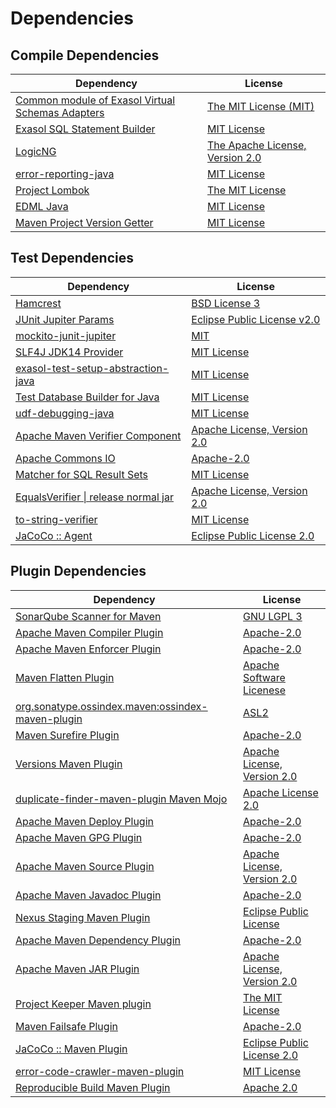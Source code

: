 <!-- @formatter:off -->
# Dependencies

## Compile Dependencies

| Dependency                                            | License                              |
| ----------------------------------------------------- | ------------------------------------ |
| [Common module of Exasol Virtual Schemas Adapters][0] | [The MIT License (MIT)][1]           |
| [Exasol SQL Statement Builder][2]                     | [MIT License][3]                     |
| [LogicNG][4]                                          | [The Apache License, Version 2.0][5] |
| [error-reporting-java][6]                             | [MIT License][7]                     |
| [Project Lombok][8]                                   | [The MIT License][9]                 |
| [EDML Java][10]                                       | [MIT License][11]                    |
| [Maven Project Version Getter][12]                    | [MIT License][13]                    |

## Test Dependencies

| Dependency                                 | License                           |
| ------------------------------------------ | --------------------------------- |
| [Hamcrest][14]                             | [BSD License 3][15]               |
| [JUnit Jupiter Params][16]                 | [Eclipse Public License v2.0][17] |
| [mockito-junit-jupiter][18]                | [MIT][19]                         |
| [SLF4J JDK14 Provider][20]                 | [MIT License][21]                 |
| [exasol-test-setup-abstraction-java][22]   | [MIT License][23]                 |
| [Test Database Builder for Java][24]       | [MIT License][25]                 |
| [udf-debugging-java][26]                   | [MIT License][27]                 |
| [Apache Maven Verifier Component][28]      | [Apache License, Version 2.0][29] |
| [Apache Commons IO][30]                    | [Apache-2.0][29]                  |
| [Matcher for SQL Result Sets][31]          | [MIT License][32]                 |
| [EqualsVerifier \| release normal jar][33] | [Apache License, Version 2.0][29] |
| [to-string-verifier][34]                   | [MIT License][21]                 |
| [JaCoCo :: Agent][35]                      | [Eclipse Public License 2.0][36]  |

## Plugin Dependencies

| Dependency                                              | License                           |
| ------------------------------------------------------- | --------------------------------- |
| [SonarQube Scanner for Maven][37]                       | [GNU LGPL 3][38]                  |
| [Apache Maven Compiler Plugin][39]                      | [Apache-2.0][29]                  |
| [Apache Maven Enforcer Plugin][40]                      | [Apache-2.0][29]                  |
| [Maven Flatten Plugin][41]                              | [Apache Software Licenese][29]    |
| [org.sonatype.ossindex.maven:ossindex-maven-plugin][42] | [ASL2][5]                         |
| [Maven Surefire Plugin][43]                             | [Apache-2.0][29]                  |
| [Versions Maven Plugin][44]                             | [Apache License, Version 2.0][29] |
| [duplicate-finder-maven-plugin Maven Mojo][45]          | [Apache License 2.0][46]          |
| [Apache Maven Deploy Plugin][47]                        | [Apache-2.0][29]                  |
| [Apache Maven GPG Plugin][48]                           | [Apache-2.0][29]                  |
| [Apache Maven Source Plugin][49]                        | [Apache License, Version 2.0][29] |
| [Apache Maven Javadoc Plugin][50]                       | [Apache-2.0][29]                  |
| [Nexus Staging Maven Plugin][51]                        | [Eclipse Public License][52]      |
| [Apache Maven Dependency Plugin][53]                    | [Apache-2.0][29]                  |
| [Apache Maven JAR Plugin][54]                           | [Apache License, Version 2.0][29] |
| [Project Keeper Maven plugin][55]                       | [The MIT License][56]             |
| [Maven Failsafe Plugin][57]                             | [Apache-2.0][29]                  |
| [JaCoCo :: Maven Plugin][58]                            | [Eclipse Public License 2.0][36]  |
| [error-code-crawler-maven-plugin][59]                   | [MIT License][60]                 |
| [Reproducible Build Maven Plugin][61]                   | [Apache 2.0][5]                   |

[0]: https://github.com/exasol/virtual-schema-common-java/
[1]: https://github.com/exasol/virtual-schema-common-java/blob/main/LICENSE
[2]: https://github.com/exasol/sql-statement-builder/
[3]: https://github.com/exasol/sql-statement-builder/blob/main/LICENSE
[4]: http://www.logicng.org
[5]: http://www.apache.org/licenses/LICENSE-2.0.txt
[6]: https://github.com/exasol/error-reporting-java/
[7]: https://github.com/exasol/error-reporting-java/blob/main/LICENSE
[8]: https://projectlombok.org
[9]: https://projectlombok.org/LICENSE
[10]: https://github.com/exasol/edml-java/
[11]: https://github.com/exasol/edml-java/blob/main/LICENSE
[12]: https://github.com/exasol/maven-project-version-getter/
[13]: https://github.com/exasol/maven-project-version-getter/blob/main/LICENSE
[14]: http://hamcrest.org/JavaHamcrest/
[15]: http://opensource.org/licenses/BSD-3-Clause
[16]: https://junit.org/junit5/
[17]: https://www.eclipse.org/legal/epl-v20.html
[18]: https://github.com/mockito/mockito
[19]: https://opensource.org/licenses/MIT
[20]: http://www.slf4j.org
[21]: http://www.opensource.org/licenses/mit-license.php
[22]: https://github.com/exasol/exasol-test-setup-abstraction-java/
[23]: https://github.com/exasol/exasol-test-setup-abstraction-java/blob/main/LICENSE
[24]: https://github.com/exasol/test-db-builder-java/
[25]: https://github.com/exasol/test-db-builder-java/blob/main/LICENSE
[26]: https://github.com/exasol/udf-debugging-java/
[27]: https://github.com/exasol/udf-debugging-java/blob/main/LICENSE
[28]: https://maven.apache.org/shared/maven-verifier/
[29]: https://www.apache.org/licenses/LICENSE-2.0.txt
[30]: https://commons.apache.org/proper/commons-io/
[31]: https://github.com/exasol/hamcrest-resultset-matcher/
[32]: https://github.com/exasol/hamcrest-resultset-matcher/blob/main/LICENSE
[33]: https://www.jqno.nl/equalsverifier
[34]: https://github.com/jparams/to-string-verifier
[35]: https://www.eclemma.org/jacoco/index.html
[36]: https://www.eclipse.org/legal/epl-2.0/
[37]: http://sonarsource.github.io/sonar-scanner-maven/
[38]: http://www.gnu.org/licenses/lgpl.txt
[39]: https://maven.apache.org/plugins/maven-compiler-plugin/
[40]: https://maven.apache.org/enforcer/maven-enforcer-plugin/
[41]: https://www.mojohaus.org/flatten-maven-plugin/
[42]: https://sonatype.github.io/ossindex-maven/maven-plugin/
[43]: https://maven.apache.org/surefire/maven-surefire-plugin/
[44]: https://www.mojohaus.org/versions/versions-maven-plugin/
[45]: https://basepom.github.io/duplicate-finder-maven-plugin
[46]: http://www.apache.org/licenses/LICENSE-2.0.html
[47]: https://maven.apache.org/plugins/maven-deploy-plugin/
[48]: https://maven.apache.org/plugins/maven-gpg-plugin/
[49]: https://maven.apache.org/plugins/maven-source-plugin/
[50]: https://maven.apache.org/plugins/maven-javadoc-plugin/
[51]: http://www.sonatype.com/public-parent/nexus-maven-plugins/nexus-staging/nexus-staging-maven-plugin/
[52]: http://www.eclipse.org/legal/epl-v10.html
[53]: https://maven.apache.org/plugins/maven-dependency-plugin/
[54]: https://maven.apache.org/plugins/maven-jar-plugin/
[55]: https://github.com/exasol/project-keeper/
[56]: https://github.com/exasol/project-keeper/blob/main/LICENSE
[57]: https://maven.apache.org/surefire/maven-failsafe-plugin/
[58]: https://www.jacoco.org/jacoco/trunk/doc/maven.html
[59]: https://github.com/exasol/error-code-crawler-maven-plugin/
[60]: https://github.com/exasol/error-code-crawler-maven-plugin/blob/main/LICENSE
[61]: http://zlika.github.io/reproducible-build-maven-plugin
